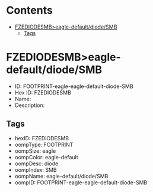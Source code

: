 



Contents
========

* [FZEDIODESMB>eagle-default/diode/SMB](#fzediodesmbeagle-defaultdiodesmb)
	* [Tags](#tags)

# FZEDIODESMB>eagle-default/diode/SMB

- ID: FOOTPRINT-eagle-eagle-default-diode-SMB
- Hex ID: FZEDIODESMB
- Name: 
- Description: 

## Tags

- hexID: FZEDIODESMB
- oompType: FOOTPRINT
- oompSize: eagle
- oompColor: eagle-default
- oompDesc: diode
- oompIndex: SMB
- oompName: eagle-default/diode/SMB
- oompID: FOOTPRINT-eagle-eagle-default-diode-SMB
